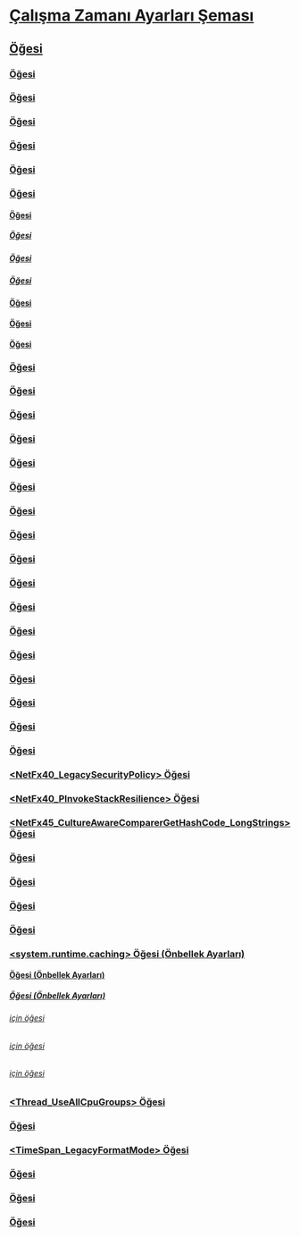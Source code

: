 # [Çalışma Zamanı Ayarları Şeması](index.md)
## [<runtime> Öğesi](runtime-element.md)
### [<alwaysFlowImpersonationPolicy> Öğesi](alwaysflowimpersonationpolicy-element.md)
### [<AppContextSwitchOverrides> Öğesi](appcontextswitchoverrides-element.md)
### [<appDomainManagerAssembly> Öğesi](appdomainmanagerassembly-element.md)
### [<appDomainManagerType> Öğesi](appdomainmanagertype-element.md)
### [<appDomainResourceMonitoring> Öğesi](appdomainresourcemonitoring-element.md)
### [<assemblyBinding> Öğesi](assemblybinding-element-for-runtime.md)
#### [<dependentAssembly> Öğesi](dependentassembly-element.md)
##### [<assemblyIdentity> Öğesi](assemblyidentity-element-for-runtime.md)
##### [<bindingRedirect> Öğesi](bindingredirect-element.md)
##### [<codeBase> Öğesi](codebase-element.md)
#### [<probing> Öğesi](probing-element.md)
#### [<publisherPolicy> Öğesi](publisherpolicy-element.md)
#### [<qualifyAssembly> Öğesi](qualifyassembly-element.md)
### [<bypassTrustedAppStrongNames> Öğesi](bypasstrustedappstrongnames-element.md)
### [<CompatSortNLSVersion> Öğesi](compatsortnlsversion-element.md)
### [<developmentMode> Öğesi](developmentmode-element.md)
### [<disableCachingBindingFailures> Öğesi](disablecachingbindingfailures-element.md)
### [<disableCommitThreadStack> Öğesi](disablecommitthreadstack-element.md)
### [<disableFusionUpdatesFromADManager> Öğesi](disablefusionupdatesfromadmanager-element.md)
### [<EnableAmPmParseAdjustment> Öğesi](enableampmparseadjustment-element.md)
### [<enforceFIPSPolicy> Öğesi](enforcefipspolicy-element.md)
### [<etwEnable> Öğesi](etwenable-element.md)
### [<forcePerformanceCounterUniqueSharedMemoryReads> Öğesi](forceperformancecounteruniquesharedmemoryreads-element.md)
### [<gcAllowVeryLargeObjects> Öğesi](gcallowverylargeobjects-element.md)
### [<gcConcurrent> Öğesi](gcconcurrent-element.md)
### [<GCCpuGroup> Öğesi](gccpugroup-element.md)
### [<gcServer> Öğesi](gcserver-element.md)
### [<generatePublisherEvidence> Öğesi](generatepublisherevidence-element.md)
### [<legacyCorruptedStateExceptionsPolicy> Öğesi](legacycorruptedstateexceptionspolicy-element.md)
### [<legacyImpersonationPolicy> Öğesi](legacyimpersonationpolicy-element.md)
### [<loadFromRemoteSources>](loadfromremotesources-element.md)
### [<NetFx40_LegacySecurityPolicy> Öğesi](netfx40-legacysecuritypolicy-element.md)
### [<NetFx40_PInvokeStackResilience> Öğesi](netfx40-pinvokestackresilience-element.md)
### [<NetFx45_CultureAwareComparerGetHashCode_LongStrings> Öğesi](netfx45-cultureawarecomparergethashcode-longstrings-element.md)
### [<PreferComInsteadOfManagedRemoting> Öğesi](prefercominsteadofmanagedremoting-element.md)
### [<relativeBindForResources> Öğesi](relativebindforresources-element.md)
### [<shadowCopyVerifyByTimestamp> Öğesi](shadowcopyverifybytimestamp-element.md)
### [<supportPortability> Öğesi](supportportability-element.md)
### [<system.runtime.caching> Öğesi (Önbellek Ayarları)](system-runtime-caching-element-cache-settings.md)
#### [<memoryCache> Öğesi (Önbellek Ayarları)](memorycache-element-cache-settings.md)
##### [<namedCaches> Öğesi (Önbellek Ayarları)](namedcaches-element-cache-settings.md)
###### [<namedCaches> için <add> öğesi](add-element-for-namedcaches.md)
###### [<namedCaches> için <clear> öğesi](clear-element-for-namedcaches.md)
###### [<namedCaches> için <remove> öğesi](remove-element-for-namedcaches.md)
### [<Thread_UseAllCpuGroups> Öğesi](thread-useallcpugroups-element.md)
### [<ThrowUnobservedTaskExceptions> Öğesi](throwunobservedtaskexceptions-element.md)
### [<TimeSpan_LegacyFormatMode> Öğesi](timespan-legacyformatmode-element.md)
### [<useLegacyJit> Öğesi](uselegacyjit-element.md)
### [<UseRandomizedStringHashAlgorithm> Öğesi](userandomizedstringhashalgorithm-element.md)
### [<UseSmallInternalThreadStacks> Öğesi](usesmallinternalthreadstacks-element.md)
